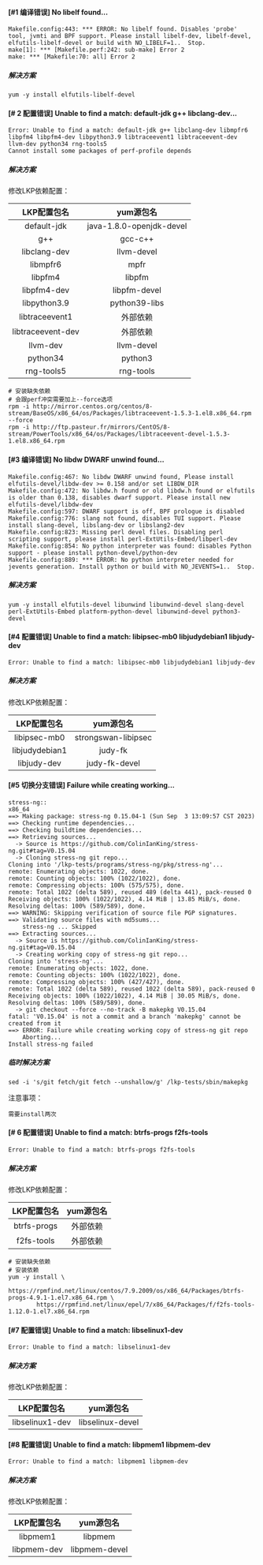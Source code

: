 #### [#1 编译错误] No libelf found... 

```shell
Makefile.config:443: *** ERROR: No libelf found. Disables 'probe' tool, jvmti and BPF support. Please install libelf-dev, libelf-devel, elfutils-libelf-devel or build with NO_LIBELF=1..  Stop.
make[1]: *** [Makefile.perf:242: sub-make] Error 2
make: *** [Makefile:70: all] Error 2
```

##### 解决方案

```shell
yum -y install elfutils-libelf-devel
```



#### [# 2 配置错误] Unable to find a match: default-jdk g++ libclang-dev...

```shell
Error: Unable to find a match: default-jdk g++ libclang-dev libmpfr6 libpfm4 libpfm4-dev libpython3.9 libtraceevent1 libtraceevent-dev llvm-dev python34 rng-tools5
Cannot install some packages of perf-profile depends
```

##### 解决方案

修改LKP依赖配置：

|    LKP配置包名    |        yum源包名         |
| :---------------: | :----------------------: |
|    default-jdk    | java-1.8.0-openjdk-devel |
|        g++        |         gcc-c++          |
|   libclang-dev    |        llvm-devel        |
|     libmpfr6      |           mpfr           |
|      libpfm4      |          libpfm          |
|    libpfm4-dev    |       libpfm-devel       |
|   libpython3.9    |      python39-libs       |
|  libtraceevent1   |         外部依赖         |
| libtraceevent-dev |         外部依赖         |
|     llvm-dev      |        llvm-devel        |
|     python34      |         python3          |
|    rng-tools5     |        rng-tools         |

```shell
# 安装缺失依赖
# 会跟perf冲突需要加上--force选项
rpm -i http://mirror.centos.org/centos/8-stream/BaseOS/x86_64/os/Packages/libtraceevent-1.5.3-1.el8.x86_64.rpm --force
rpm -i http://ftp.pasteur.fr/mirrors/CentOS/8-stream/PowerTools/x86_64/os/Packages/libtraceevent-devel-1.5.3-1.el8.x86_64.rpm
```



#### [#3 编译错误] No libdw DWARF unwind found...

```shell
Makefile.config:467: No libdw DWARF unwind found, Please install elfutils-devel/libdw-dev >= 0.158 and/or set LIBDW_DIR
Makefile.config:472: No libdw.h found or old libdw.h found or elfutils is older than 0.138, disables dwarf support. Please install new elfutils-devel/libdw-dev
Makefile.config:597: DWARF support is off, BPF prologue is disabled
Makefile.config:776: slang not found, disables TUI support. Please install slang-devel, libslang-dev or libslang2-dev
Makefile.config:823: Missing perl devel files. Disabling perl scripting support, please install perl-ExtUtils-Embed/libperl-dev
Makefile.config:854: No python interpreter was found: disables Python support - please install python-devel/python-dev
Makefile.config:889: *** ERROR: No python interpreter needed for jevents generation. Install python or build with NO_JEVENTS=1..  Stop.
```

##### 解决方案

```shell
yum -y install elfutils-devel libunwind libunwind-devel slang-devel perl-ExtUtils-Embed platform-python-devel libunwind-devel python3-devel
```



#### [#4 配置错误]  Unable to find a match: libipsec-mb0 libjudydebian1 libjudy-dev

```shell
Error: Unable to find a match: libipsec-mb0 libjudydebian1 libjudy-dev
```

##### 解决方案

修改LKP依赖配置：

|  LKP配置包名   |      yum源包名      |
| :------------: | :-----------------: |
|  libipsec-mb0  | strongswan-libipsec |
| libjudydebian1 |       judy-fk       |
|  libjudy-dev   |    judy-fk-devel    |



#### [#5 切换分支错误] Failure while creating working...

```shell
stress-ng::
x86_64
==> Making package: stress-ng 0.15.04-1 (Sun Sep  3 13:09:57 CST 2023)
==> Checking runtime dependencies...
==> Checking buildtime dependencies...
==> Retrieving sources...
  -> Source is https://github.com/ColinIanKing/stress-ng.git#tag=V0.15.04
  -> Cloning stress-ng git repo...
Cloning into '/lkp-tests/programs/stress-ng/pkg/stress-ng'...
remote: Enumerating objects: 1022, done.
remote: Counting objects: 100% (1022/1022), done.
remote: Compressing objects: 100% (575/575), done.
remote: Total 1022 (delta 589), reused 489 (delta 441), pack-reused 0
Receiving objects: 100% (1022/1022), 4.14 MiB | 13.85 MiB/s, done.
Resolving deltas: 100% (589/589), done.
==> WARNING: Skipping verification of source file PGP signatures.
==> Validating source files with md5sums...
    stress-ng ... Skipped
==> Extracting sources...
  -> Source is https://github.com/ColinIanKing/stress-ng.git#tag=V0.15.04
  -> Creating working copy of stress-ng git repo...
Cloning into 'stress-ng'...
remote: Enumerating objects: 1022, done.
remote: Counting objects: 100% (1022/1022), done.
remote: Compressing objects: 100% (427/427), done.
remote: Total 1022 (delta 589), reused 1022 (delta 589), pack-reused 0
Receiving objects: 100% (1022/1022), 4.14 MiB | 30.05 MiB/s, done.
Resolving deltas: 100% (589/589), done.
  -> git checkout --force --no-track -B makepkg V0.15.04
fatal: 'V0.15.04' is not a commit and a branch 'makepkg' cannot be created from it
==> ERROR: Failure while creating working copy of stress-ng git repo
    Aborting...
Install stress-ng failed
```

##### 临时解决方案

```shell
sed -i 's/git fetch/git fetch --unshallow/g' /lkp-tests/sbin/makepkg
```

注意事项：

```shell
需要install两次
```



#### [# 6 配置错误]  Unable to find a match: btrfs-progs f2fs-tools

```shell
Error: Unable to find a match: btrfs-progs f2fs-tools
```

##### 解决方案

修改LKP依赖配置：

| LKP配置包名 | yum源包名 |
| :---------: | :-------: |
| btrfs-progs | 外部依赖  |
| f2fs-tools  | 外部依赖  |

```shell
# 安装缺失依赖
# 安装依赖
yum -y install \
		https://rpmfind.net/linux/centos/7.9.2009/os/x86_64/Packages/btrfs-progs-4.9.1-1.el7.x86_64.rpm \
		https://rpmfind.net/linux/epel/7/x86_64/Packages/f/f2fs-tools-1.12.0-1.el7.x86_64.rpm
```



#### [#7 配置错误] Unable to find a match: libselinux1-dev

```shell
Error: Unable to find a match: libselinux1-dev
```

##### 解决方案

修改LKP依赖配置：

|   LKP配置包名   |    yum源包名     |
| :-------------: | :--------------: |
| libselinux1-dev | libselinux-devel |



#### [#8 配置错误] Unable to find a match: libpmem1 libpmem-dev

```shell
Error: Unable to find a match: libpmem1 libpmem-dev
```

##### 解决方案

修改LKP依赖配置：

| LKP配置包名 |   yum源包名   |
| :---------: | :-----------: |
|  libpmem1   |    libpmem    |
| libpmem-dev | libpmem-devel |